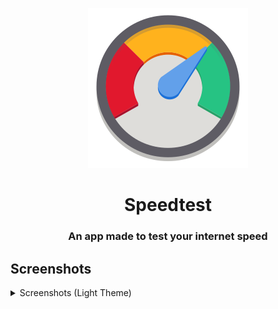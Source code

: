 <div align="center">

![speedtest logo](./.github/logo.svg "Speedtest Logo")

# Speedtest
### An app made to test your internet speed

</div>

## Screenshots

<details>

<summary>Screenshots (Light Theme)</summary>

---

![screenshot 1](./.github/screenshot_light.png)

---

![screenshot 2](./.github/running_test.png)

---

![screenshot 1](./.github/finished_test.png)

---

</details>
